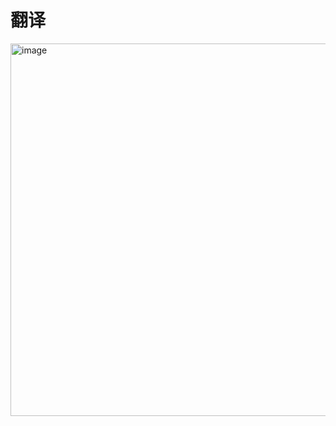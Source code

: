 # 翻译

<img width="896" height="596" alt="image" src="https://github.com/user-attachments/assets/46a91d6f-2f8f-49ad-8b88-da533e0678e2" />
